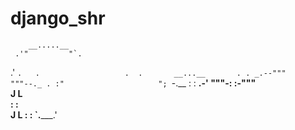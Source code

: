 # django_shr
        __.....__ 
     .'"         "`. 
   .'               `.  
  .                   . 
 .       __...__       .
. _.--"""       """--._ .
:"                     ";
 `-.__    :   :    __.-'
      """-:   :-"""   
         J     L    
         :     :  
        J       L
        :       : 
        `._____.' 